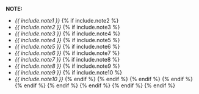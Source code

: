 <div class="note">

**NOTE:**
* *{{ include.note1 }}*
{% if include.note2 %}
* *{{ include.note2 }}*
{% if include.note3 %}
* *{{ include.note3 }}*
{% if include.note4 %}
* *{{ include.note4 }}*
{% if include.note5 %}
* *{{ include.note5 }}*
{% if include.note6 %}
* *{{ include.note6 }}*
{% if include.note7 %}
* *{{ include.note7 }}*
{% if include.note8 %}
* *{{ include.note8 }}*
{% if include.note9 %}
* *{{ include.note9 }}*
{% if include.note10 %}
* *{{ include.note10 }}*
  {% endif %}
  {% endif %}
  {% endif %}
  {% endif %}
  {% endif %}
  {% endif %}
  {% endif %}
  {% endif %}
  {% endif %}
</ul>
</div>
<br/>
